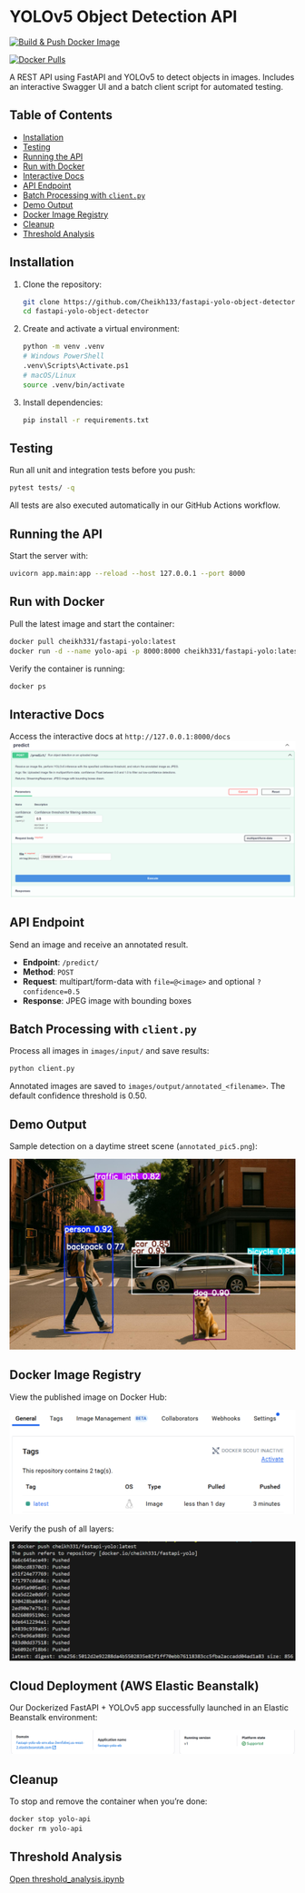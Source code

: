 # YOLOv5 Object Detection API

[![Build & Push Docker Image](https://github.com/Cheikh133/fastapi-yolo-object-detector/actions/workflows/docker-publish.yml/badge.svg)](https://github.com/Cheikh133/fastapi-yolo-object-detector/actions/workflows/docker-publish.yml)

[![Docker Pulls](https://img.shields.io/docker/pulls/cheikh331/fastapi-yolo)](https://hub.docker.com/r/cheikh331/fastapi-yolo)

A REST API using FastAPI and YOLOv5 to detect objects in images. Includes an interactive Swagger UI and a batch client script for automated testing.


## Table of Contents

- [Installation](#installation)
- [Testing](#testing)
- [Running the API](#running-the-api)
- [Run with Docker](#run-with-docker)
- [Interactive Docs](#interactive-docs)
- [API Endpoint](#api-endpoint)
- [Batch Processing with `client.py`](#batch-processing-with-clientpy)
- [Demo Output](#demo-output)
- [Docker Image Registry](#docker-image-registry)
- [Cleanup](#cleanup)
- [Threshold Analysis](#threshold-analysis)


## Installation

1. Clone the repository:
   ```bash
   git clone https://github.com/Cheikh133/fastapi-yolo-object-detector.git
   cd fastapi-yolo-object-detector
   ```

2. Create and activate a virtual environment:
    ```bash
    python -m venv .venv
    # Windows PowerShell
    .venv\Scripts\Activate.ps1
    # macOS/Linux
    source .venv/bin/activate
    ```
3. Install dependencies:

    ```bash
    pip install -r requirements.txt
    ```

## Testing

Run all unit and integration tests before you push:

```bash
pytest tests/ -q
```

All tests are also executed automatically in our GitHub Actions workflow.


## Running the API

Start the server with:  

```bash
uvicorn app.main:app --reload --host 127.0.0.1 --port 8000
```

## Run with Docker  

Pull the latest image and start the container:  

```bash
docker pull cheikh331/fastapi-yolo:latest
docker run -d --name yolo-api -p 8000:8000 cheikh331/fastapi-yolo:latest
```

Verify the container is running:

```bash
docker ps
```


## Interactive Docs

Access the interactive docs at `http://127.0.0.1:8000/docs`  
![Swagger UI – POST /predict](screenshots/swagger.png)


## API Endpoint

Send an image and receive an annotated result.

- **Endpoint**: `/predict/`  
- **Method**: `POST`  
- **Request**: multipart/form-data with `file=@<image>` and optional `?confidence=0.5`  
- **Response**: JPEG image with bounding boxes  

## Batch Processing with `client.py`

Process all images in `images/input/` and save results:
```bash
python client.py
```
Annotated images are saved to `images/output/annotated_<filename>`. The default confidence threshold is 0.50.

## Demo Output

Sample detection on a daytime street scene (`annotated_pic5.png`):

![Demo Daytime Scene](images/output/annotated_pic5.png)



## Docker Image Registry

View the published image on Docker Hub:

![Docker Hub Repository](screenshots/f.png)

Verify the push of all layers:

![Docker Push Output](screenshots/e.png)


## Cloud Deployment (AWS Elastic Beanstalk)

Our Dockerized FastAPI + YOLOv5 app successfully launched in an Elastic Beanstalk environment:

![Elastic Beanstalk Environment Overview](screenshots/eb-env-overview.png)


## Cleanup

To stop and remove the container when you’re done:

```bash
docker stop yolo-api
docker rm yolo-api
```

## Threshold Analysis

[Open threshold_analysis.ipynb](notebooks/threshold_analysis.ipynb)

